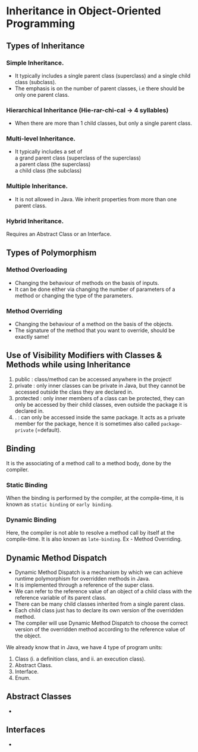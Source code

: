# Inheritance in Object-Oriented Programming

## Types of Inheritance

### Simple Inheritance.  
- It typically includes a single parent class (superclass)
and a single child class (subclass).
- The emphasis is on the number of parent classes, i.e there should be only one parent class.

### Hierarchical Inheritance (Hie-rar-chi-cal -> 4 syllables)
- When there are more than 1 child classes, but only a single parent class.


### Multi-level Inheritance.
- It typically includes a set of  
 a grand parent class (superclass of the superclass)  
 a parent class (the superclass)  
 a child class (the subclass)

### Multiple Inheritance.
- It is not allowed in Java.
We inherit properties from more than one parent class.

### Hybrid Inheritance.
Requires an Abstract Class or an Interface.
 
## Types of Polymorphism

### Method Overloading
- Changing the behaviour of methods on the basis of inputs.
- It can be done either via changing the number of parameters of a method or changing the type of the parameters.

### Method Overriding
- Changing the behaviour of a method on the basis of the objects.
- The signature of the method that you want to override, should be exactly same!

## Use of Visibility Modifiers with Classes & Methods while using Inheritance
1. public : class/method can be accessed anywhere in the project! 
2. private : only inner classes can be private in Java, but they cannot be accessed
outside the class they are declared in.
3. protected : only inner members of a class can be protected, they can only be accessed
by their child classes, even outside the package it is declared in.
4. <default>. : can only be accessed inside the same package.
It acts as a private member for the package, hence it is sometimes also called
`package-private` (=default).

## Binding
It is the associating of a method call to a method body, done by the compiler.

### Static Binding
When the binding is performed by the compiler, at the compile-time, it is known as
`static binding` or `early binding`.

### Dynamic Binding
Here, the compiler is not able to resolve a method call by itself at the compile-time.
It is also known as `late-binding`.
Ex - Method Overriding.

## Dynamic Method Dispatch
- Dynamic Method Dispatch is a mechanism by which we can achieve runtime polymorphism
for overridden methods in Java.  
- It is implemented through a reference of the super class.  
- We can refer to the reference value of an object of a child class with the
reference variable of its parent class.
- There can be many child classes inherited from a single parent class.
- Each child class just has to declare its own version of the overridden method.  
- The compiler will use Dynamic Method Dispatch to choose the correct version of the
overridden method according to the reference value of the object.

We already know that in Java, we have 4 type of program units:
1. Class (i. a definition class, and ii. an execution class).
2. Abstract Class.
3. Interface.
4. Enum.

## Abstract Classes 
- 

## Interfaces
- 
